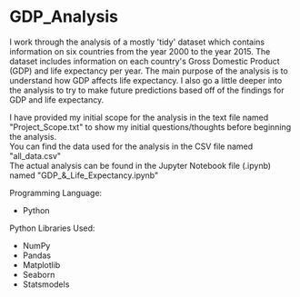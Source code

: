 # GDP_Analysis
I work through the analysis of a mostly 'tidy' dataset which contains information on six countries from the year 2000 to the year 2015.  The dataset includes information on each country's Gross Domestic Product (GDP) and life expectancy per year.  The main purpose of the analysis is to understand how GDP affects life expectancy.  I also go a little deeper into the analysis to try to make future predictions based off of the findings for GDP and life expectancy.

I have provided my initial scope for the analysis in the text file named "Project_Scope.txt" to show my initial questions/thoughts before beginning the analysis. \
You can find the data used for the analysis in the CSV file named "all_data.csv" \
The actual analysis can be found in the Jupyter Notebook file (.ipynb) named "GDP_&\_Life_Expectancy.ipynb"

Programming Language:

- Python 

Python Libraries Used:

- NumPy
- Pandas
- Matplotlib
- Seaborn
- Statsmodels
